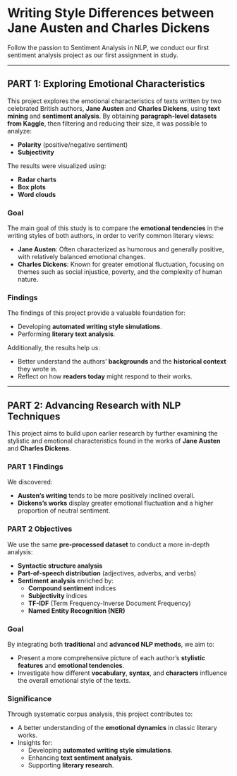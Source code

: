 # Writing Style Differences between Jane Austen and Charles Dickens

Follow the passion to Sentiment Analysis in NLP, we conduct our first sentiment analysis project as our first assignment in study.

---

## PART 1: Exploring Emotional Characteristics

This project explores the emotional characteristics of texts written by two celebrated British authors, **Jane Austen** and **Charles Dickens**, using **text mining** and **sentiment analysis**. By obtaining **paragraph-level datasets from Kaggle**, then filtering and reducing their size, it was possible to analyze:
- **Polarity** (positive/negative sentiment)
- **Subjectivity**

The results were visualized using:
- **Radar charts**
- **Box plots**
- **Word clouds**

### Goal
The main goal of this study is to compare the **emotional tendencies** in the writing styles of both authors, in order to verify common literary views:
- **Jane Austen**: Often characterized as humorous and generally positive, with relatively balanced emotional changes.
- **Charles Dickens**: Known for greater emotional fluctuation, focusing on themes such as social injustice, poverty, and the complexity of human nature.

### Findings
The findings of this project provide a valuable foundation for:
- Developing **automated writing style simulations**.
- Performing **literary text analysis**.

Additionally, the results help us:
- Better understand the authors’ **backgrounds** and the **historical context** they wrote in.
- Reflect on how **readers today** might respond to their works.

---

## PART 2: Advancing Research with NLP Techniques

This project aims to build upon earlier research by further examining the stylistic and emotional characteristics found in the works of **Jane Austen** and **Charles Dickens**.

### PART 1 Findings
We discovered:
- **Austen’s writing** tends to be more positively inclined overall.
- **Dickens’s works** display greater emotional fluctuation and a higher proportion of neutral sentiment.

### PART 2 Objectives
We use the same **pre-processed dataset** to conduct a more in-depth analysis:
- **Syntactic structure analysis**
- **Part-of-speech distribution** (adjectives, adverbs, and verbs)
- **Sentiment analysis** enriched by:
  - **Compound sentiment** indices
  - **Subjectivity** indices
  - **TF-IDF** (Term Frequency-Inverse Document Frequency)
  - **Named Entity Recognition (NER)**

### Goal
By integrating both **traditional** and **advanced NLP methods**, we aim to:
- Present a more comprehensive picture of each author’s **stylistic features** and **emotional tendencies**.
- Investigate how different **vocabulary**, **syntax**, and **characters** influence the overall emotional style of the texts.

### Significance
Through systematic corpus analysis, this project contributes to:
- A better understanding of the **emotional dynamics** in classic literary works.
- Insights for:
  - Developing **automated writing style simulations**.
  - Enhancing **text sentiment analysis**.
  - Supporting **literary research**.
